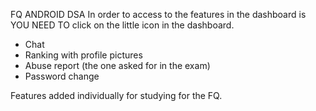 
FQ ANDROID DSA
In order to access to the features in the dashboard is YOU NEED TO click on the little icon in the dashboard.
- Chat
- Ranking with profile pictures
- Abuse report (the one asked for in the exam)
- Password change

Features added individually for studying for the FQ.
